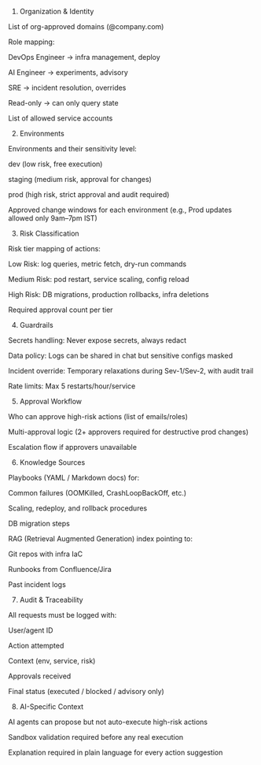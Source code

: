 1. Organization & Identity

List of org-approved domains (@company.com)

Role mapping:

DevOps Engineer → infra management, deploy

AI Engineer → experiments, advisory

SRE → incident resolution, overrides

Read-only → can only query state

List of allowed service accounts

2. Environments

Environments and their sensitivity level:

dev (low risk, free execution)

staging (medium risk, approval for changes)

prod (high risk, strict approval and audit required)

Approved change windows for each environment (e.g., Prod updates allowed only 9am–7pm IST)

3. Risk Classification

Risk tier mapping of actions:

Low Risk: log queries, metric fetch, dry-run commands

Medium Risk: pod restart, service scaling, config reload

High Risk: DB migrations, production rollbacks, infra deletions

Required approval count per tier

4. Guardrails

Secrets handling: Never expose secrets, always redact

Data policy: Logs can be shared in chat but sensitive configs masked

Incident override: Temporary relaxations during Sev-1/Sev-2, with audit trail

Rate limits: Max 5 restarts/hour/service

5. Approval Workflow

Who can approve high-risk actions (list of emails/roles)

Multi-approval logic (2+ approvers required for destructive prod changes)

Escalation flow if approvers unavailable

6. Knowledge Sources

Playbooks (YAML / Markdown docs) for:

Common failures (OOMKilled, CrashLoopBackOff, etc.)

Scaling, redeploy, and rollback procedures

DB migration steps

RAG (Retrieval Augmented Generation) index pointing to:

Git repos with infra IaC

Runbooks from Confluence/Jira

Past incident logs

7. Audit & Traceability

All requests must be logged with:

User/agent ID

Action attempted

Context (env, service, risk)

Approvals received

Final status (executed / blocked / advisory only)

8. AI-Specific Context

AI agents can propose but not auto-execute high-risk actions

Sandbox validation required before any real execution

Explanation required in plain language for every action suggestion
